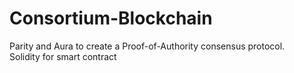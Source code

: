 # Consortium-Blockchain
Parity and Aura to create a Proof-of-Authority consensus protocol.  
Solidity for smart contract  
